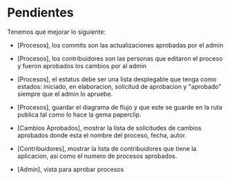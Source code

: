 # Pendientes

Tenemos que mejorar lo siguiente:

* [Procesos], los commits son las actualizaciones aprobadas por el admin
* [Procesos], los contribuidores son las personas que editaron el proceso y fueron aprobados los cambios por al admin
* [Procesos], el estatus debe ser una lista desplegable que tenga como estados: iniciado, en elaboracion, solicitud de aprobacion y "aprobado" siempre que el admin lo apruebe. 
* [Procesos], guardar el diagrama de flujo y que este se guarde en la ruta publica tal como lo hace la gema paperclip.

* [Cambios Aprobados], mostrar la lista de solicitudes de cambios aprobados donde esta el nombre del proceso, fecha, autor.

* [Contribuidores], mostrar la lista de contribuidores que tiene la aplicacion, asi como el numero de procesos aprobados.

* [Admin], vista para aprobar procesos